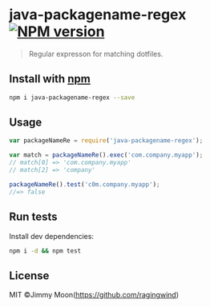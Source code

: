 # java-packagename-regex [![NPM version](https://badge.fury.io/js/java-packagename-regex.svg)](http://badge.fury.io/js/java-packagename-regex)

> Regular expresson for matching dotfiles.

## Install with [npm](npmjs.org)

```bash
npm i java-packagename-regex --save
```

## Usage

```js
var packageNameRe = require('java-packagename-regex');

var match = packageNameRe().exec('com.company.myapp');
// match[0] => 'com.company.myapp'
// match[2] => 'company'

packageNameRe().test('c0m.company.myapp');
//=> false
```

## Run tests

Install dev dependencies:

```bash
npm i -d && npm test
```

## License

MIT ©Jimmy Moon(https://github.com/ragingwind)
